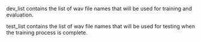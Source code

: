 dev_list contains the list of wav file names that will be used for training and evaluation.

test_list contains the list of wav file names that will be used for testing when the training process is complete.
